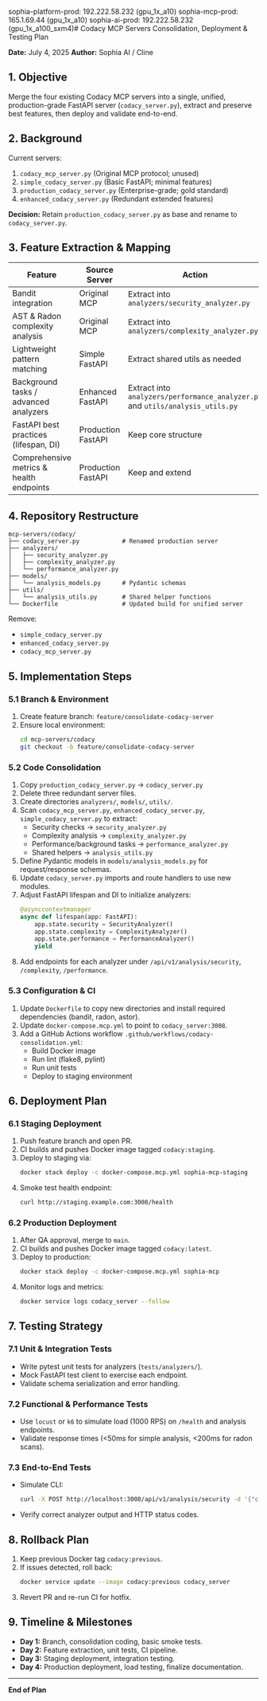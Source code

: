 sophia-platform-prod: 192.222.58.232 (gpu_1x_a10)
sophia-mcp-prod: 165.1.69.44 (gpu_1x_a10)
sophia-ai-prod: 192.222.58.232 (gpu_1x_a100_sxm4)# Codacy MCP Servers Consolidation, Deployment & Testing Plan

**Date:** July 4, 2025
**Author:** Sophia AI / Cline

## 1. Objective
Merge the four existing Codacy MCP servers into a single, unified, production-grade FastAPI server (`codacy_server.py`), extract and preserve best features, then deploy and validate end-to-end.

## 2. Background
Current servers:
1. `codacy_mcp_server.py` (Original MCP protocol; unused)
2. `simple_codacy_server.py` (Basic FastAPI; minimal features)
3. `production_codacy_server.py` (Enterprise-grade; gold standard)
4. `enhanced_codacy_server.py` (Redundant extended features)

**Decision:** Retain `production_codacy_server.py` as base and rename to `codacy_server.py`.

## 3. Feature Extraction & Mapping
| Feature                                     | Source Server           | Action                          |
|---------------------------------------------|-------------------------|---------------------------------|
| Bandit integration                          | Original MCP            | Extract into `analyzers/security_analyzer.py` |
| AST & Radon complexity analysis             | Original MCP            | Extract into `analyzers/complexity_analyzer.py` |
| Lightweight pattern matching                | Simple FastAPI         | Extract shared utils as needed  |
| Background tasks / advanced analyzers       | Enhanced FastAPI        | Extract into `analyzers/performance_analyzer.py` and `utils/analysis_utils.py` |
| FastAPI best practices (lifespan, DI)       | Production FastAPI      | Keep core structure             |
| Comprehensive metrics & health endpoints    | Production FastAPI      | Keep and extend                 |

## 4. Repository Restructure
```text
mcp-servers/codacy/
├── codacy_server.py            # Renamed production server
├── analyzers/
│   ├── security_analyzer.py
│   ├── complexity_analyzer.py
│   └── performance_analyzer.py
├── models/
│   └── analysis_models.py      # Pydantic schemas
├── utils/
│   └── analysis_utils.py       # Shared helper functions
└── Dockerfile                  # Updated build for unified server
```
Remove:
- `simple_codacy_server.py`
- `enhanced_codacy_server.py`
- `codacy_mcp_server.py`

## 5. Implementation Steps

### 5.1 Branch & Environment
1. Create feature branch: `feature/consolidate-codacy-server`
2. Ensure local environment:
   ```bash
   cd mcp-servers/codacy
   git checkout -b feature/consolidate-codacy-server
   ```

### 5.2 Code Consolidation
1. Copy `production_codacy_server.py` → `codacy_server.py`
2. Delete three redundant server files.
3. Create directories `analyzers/`, `models/`, `utils/`.
4. Scan `codacy_mcp_server.py`, `enhanced_codacy_server.py`, `simple_codacy_server.py` to extract:
   - Security checks → `security_analyzer.py`
   - Complexity analysis → `complexity_analyzer.py`
   - Performance/background tasks → `performance_analyzer.py`
   - Shared helpers → `analysis_utils.py`
5. Define Pydantic models in `models/analysis_models.py` for request/response schemas.
6. Update `codacy_server.py` imports and route handlers to use new modules.
7. Adjust FastAPI lifespan and DI to initialize analyzers:
   ```python
   @asynccontextmanager
   async def lifespan(app: FastAPI):
       app.state.security = SecurityAnalyzer()
       app.state.complexity = ComplexityAnalyzer()
       app.state.performance = PerformanceAnalyzer()
       yield
   ```
8. Add endpoints for each analyzer under `/api/v1/analysis/security`, `/complexity`, `/performance`.

### 5.3 Configuration & CI
1. Update `Dockerfile` to copy new directories and install required dependencies (bandit, radon, astor).
2. Update `docker-compose.mcp.yml` to point to `codacy_server:3008`.
3. Add a GitHub Actions workflow `.github/workflows/codacy-consolidation.yml`:
   - Build Docker image
   - Run lint (flake8, pylint)
   - Run unit tests
   - Deploy to staging environment

## 6. Deployment Plan

### 6.1 Staging Deployment
1. Push feature branch and open PR.
2. CI builds and pushes Docker image tagged `codacy:staging`.
3. Deploy to staging via:
   ```bash
   docker stack deploy -c docker-compose.mcp.yml sophia-mcp-staging
   ```
4. Smoke test health endpoint:
   ```bash
   curl http://staging.example.com:3008/health
   ```

### 6.2 Production Deployment
1. After QA approval, merge to `main`.
2. CI builds and pushes Docker image tagged `codacy:latest`.
3. Deploy to production:
   ```bash
   docker stack deploy -c docker-compose.mcp.yml sophia-mcp
   ```
4. Monitor logs and metrics:
   ```bash
   docker service logs codacy_server --follow
   ```

## 7. Testing Strategy

### 7.1 Unit & Integration Tests
- Write pytest unit tests for analyzers (`tests/analyzers/`).
- Mock FastAPI test client to exercise each endpoint.
- Validate schema serialization and error handling.

### 7.2 Functional & Performance Tests
- Use `locust` or `k6` to simulate load (1000 RPS) on `/health` and analysis endpoints.
- Validate response times (<50ms for simple analysis, <200ms for radon scans).

### 7.3 End-to-End Tests
- Simulate CLI:
  ```bash
  curl -X POST http://localhost:3008/api/v1/analysis/security -d '{"code": "..." }'
  ```
- Verify correct analyzer output and HTTP status codes.

## 8. Rollback Plan
1. Keep previous Docker tag `codacy:previous`.
2. If issues detected, roll back:
   ```bash
   docker service update --image codacy:previous codacy_server
   ```
3. Revert PR and re-run CI for hotfix.

## 9. Timeline & Milestones
- **Day 1:** Branch, consolidation coding, basic smoke tests.
- **Day 2:** Feature extraction, unit tests, CI pipeline.
- **Day 3:** Staging deployment, integration testing.
- **Day 4:** Production deployment, load testing, finalize documentation.

---

**End of Plan**
